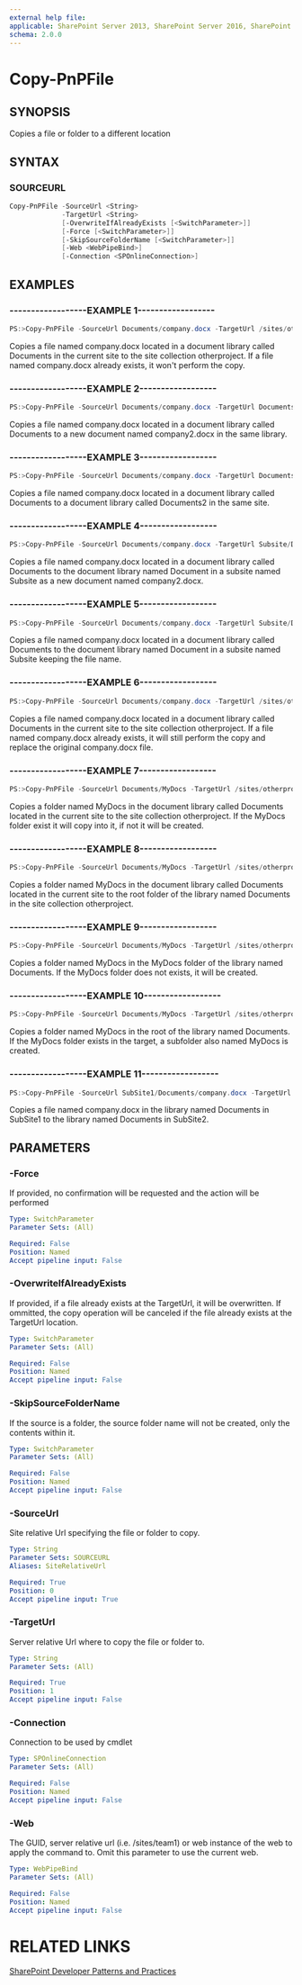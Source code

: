 ```yaml
---
external help file:
applicable: SharePoint Server 2013, SharePoint Server 2016, SharePoint Online
schema: 2.0.0
---
```

# Copy-PnPFile

## SYNOPSIS
Copies a file or folder to a different location

## SYNTAX 

### SOURCEURL
```powershell
Copy-PnPFile -SourceUrl <String>
             -TargetUrl <String>
             [-OverwriteIfAlreadyExists [<SwitchParameter>]]
             [-Force [<SwitchParameter>]]
             [-SkipSourceFolderName [<SwitchParameter>]]
             [-Web <WebPipeBind>]
             [-Connection <SPOnlineConnection>]
```

## EXAMPLES

### ------------------EXAMPLE 1------------------
```powershell
PS:>Copy-PnPFile -SourceUrl Documents/company.docx -TargetUrl /sites/otherproject/Documents/company.docx
```

Copies a file named company.docx located in a document library called Documents in the current site to the site collection otherproject. If a file named company.docx already exists, it won't perform the copy.

### ------------------EXAMPLE 2------------------
```powershell
PS:>Copy-PnPFile -SourceUrl Documents/company.docx -TargetUrl Documents/company2.docx
```

Copies a file named company.docx located in a document library called Documents to a new document named company2.docx in the same library.

### ------------------EXAMPLE 3------------------
```powershell
PS:>Copy-PnPFile -SourceUrl Documents/company.docx -TargetUrl Documents2/company.docx
```

Copies a file named company.docx located in a document library called Documents to a document library called Documents2 in the same site. 

### ------------------EXAMPLE 4------------------
```powershell
PS:>Copy-PnPFile -SourceUrl Documents/company.docx -TargetUrl Subsite/Documents/company2.docx
```

Copies a file named company.docx located in a document library called Documents to the document library named Document in a subsite named Subsite as a new document named company2.docx.

### ------------------EXAMPLE 5------------------
```powershell
PS:>Copy-PnPFile -SourceUrl Documents/company.docx -TargetUrl Subsite/Documents
```

Copies a file named company.docx located in a document library called Documents to the document library named Document in a subsite named Subsite keeping the file name.

### ------------------EXAMPLE 6------------------
```powershell
PS:>Copy-PnPFile -SourceUrl Documents/company.docx -TargetUrl /sites/otherproject/Documents/company.docx -OverwriteIfAlreadyExists
```

Copies a file named company.docx located in a document library called Documents in the current site to the site collection otherproject. If a file named company.docx already exists, it will still perform the copy and replace the original company.docx file.

### ------------------EXAMPLE 7------------------
```powershell
PS:>Copy-PnPFile -SourceUrl Documents/MyDocs -TargetUrl /sites/otherproject/Documents -OverwriteIfAlreadyExists
```

Copies a folder named MyDocs in the document library called Documents located in the current site to the site collection otherproject. If the MyDocs folder exist it will copy into it, if not it will be created.

### ------------------EXAMPLE 8------------------
```powershell
PS:>Copy-PnPFile -SourceUrl Documents/MyDocs -TargetUrl /sites/otherproject/Documents -SkipSourceFolderName -OverwriteIfAlreadyExists
```

Copies a folder named MyDocs in the document library called Documents located in the current site to the root folder of the library named Documents in the site collection otherproject.

### ------------------EXAMPLE 9------------------
```powershell
PS:>Copy-PnPFile -SourceUrl Documents/MyDocs -TargetUrl /sites/otherproject/Documents/MyDocs -SkipSourceFolderName -OverwriteIfAlreadyExists
```

Copies a folder named MyDocs in the MyDocs folder of the library named Documents. If the MyDocs folder does not exists, it will be created.

### ------------------EXAMPLE 10------------------
```powershell
PS:>Copy-PnPFile -SourceUrl Documents/MyDocs -TargetUrl /sites/otherproject/Documents/MyDocs -OverwriteIfAlreadyExists
```

Copies a folder named MyDocs in the root of the library named Documents. If the MyDocs folder exists in the target, a subfolder also named MyDocs is created.

### ------------------EXAMPLE 11------------------
```powershell
PS:>Copy-PnPFile -SourceUrl SubSite1/Documents/company.docx -TargetUrl SubSite2/Documents
```

Copies a file named company.docx in the library named Documents in SubSite1 to the library named Documents in SubSite2.

## PARAMETERS

### -Force
If provided, no confirmation will be requested and the action will be performed

```yaml
Type: SwitchParameter
Parameter Sets: (All)

Required: False
Position: Named
Accept pipeline input: False
```

### -OverwriteIfAlreadyExists
If provided, if a file already exists at the TargetUrl, it will be overwritten. If ommitted, the copy operation will be canceled if the file already exists at the TargetUrl location.

```yaml
Type: SwitchParameter
Parameter Sets: (All)

Required: False
Position: Named
Accept pipeline input: False
```

### -SkipSourceFolderName
If the source is a folder, the source folder name will not be created, only the contents within it.

```yaml
Type: SwitchParameter
Parameter Sets: (All)

Required: False
Position: Named
Accept pipeline input: False
```

### -SourceUrl
Site relative Url specifying the file or folder to copy.

```yaml
Type: String
Parameter Sets: SOURCEURL
Aliases: SiteRelativeUrl

Required: True
Position: 0
Accept pipeline input: True
```

### -TargetUrl
Server relative Url where to copy the file or folder to.

```yaml
Type: String
Parameter Sets: (All)

Required: True
Position: 1
Accept pipeline input: False
```

### -Connection
Connection to be used by cmdlet

```yaml
Type: SPOnlineConnection
Parameter Sets: (All)

Required: False
Position: Named
Accept pipeline input: False
```

### -Web
The GUID, server relative url (i.e. /sites/team1) or web instance of the web to apply the command to. Omit this parameter to use the current web.

```yaml
Type: WebPipeBind
Parameter Sets: (All)

Required: False
Position: Named
Accept pipeline input: False
```

# RELATED LINKS

[SharePoint Developer Patterns and Practices](http://aka.ms/sppnp)